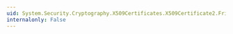 ```yaml
---
uid: System.Security.Cryptography.X509Certificates.X509Certificate2.FriendlyName
internalonly: False
---
```


